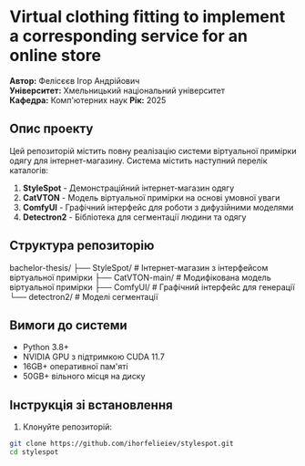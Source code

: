 # Virtual clothing fitting to implement a corresponding service for an online store

**Автор:** Фелісєєв Ігор Андрійович  
**Університет:** Хмельницький національний університет  
**Кафедра:** Комп'ютерних наук 
**Рік:** 2025

## Опис проекту

Цей репозиторій містить повну реалізацію системи віртуальної примірки одягу для інтернет-магазину. Система містить наступний перелік каталогів:

1. **StyleSpot** - Демонстраційний інтернет-магазин одягу
2. **CatVTON** - Модель віртуальної примірки на основі умовної уваги
3. **ComfyUI** - Графічний інтерфейс для роботи з дифузійними моделями
4. **Detectron2** - Бібліотека для сегментації людини та одягу

## Структура репозиторію

bachelor-thesis/
├── StyleSpot/ # Інтернет-магазин з інтерфейсом віртуальної примірки
├── CatVTON-main/ # Модифікована модель віртуальної примірки
├── ComfyUI/ # Графічний інтерфейс для генерації
└── detectron2/ # Моделі сегментації

## Вимоги до системи

- Python 3.8+
- NVIDIA GPU з підтримкою CUDA 11.7
- 16GB+ оперативної пам'яті
- 50GB+ вільного місця на диску

## Інструкція зі встановлення

1. Клонуйте репозиторій:
```bash
git clone https://github.com/ihorfelieiev/stylespot.git
cd stylespot
